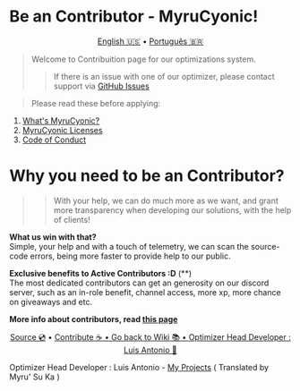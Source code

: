 # Be an Contributor - MyruCyonic!


<p align="center">
  <a href="https://github.com/FynxCyonic/FynxCyonic/blob/stable/contribute.md">English 🇺🇸</a>
  •
  <a href="https://github.com/FynxCyonic/FynxCyonic/blob/stable/docs/contribute/pt-br.md">Português 🇧🇷</a>
</p>


> Welcome to Contribuition page for our optimizations system.
>
>> If there is an issue with one of our optimizer, please contact support via [GitHub Issues](https://github.com/FynxCyonic/FynxCyonic/issues/new)

> Please read these before applying:
1. [What's MyruCyonic?](https://github.com/FynxCyonic/FynxCyonic/blob/stable/docs/bookmarks/en-us.md)
2. [MyruCyonic Licenses](https://github.com/FynxCyonic/FynxCyonic/blob/stable/docs/license/pt-br.md)
3. [Code of Conduct](https://github.com/FynxCyonic/FynxCyonic/blob/stable/CODE_OF_CONDUCT.md)

# Why you need to be an Contributor?

>> With your help, we can do much more as we want, and grant more transparency when developing our solutions, with the help of clients!

**What **us** win with that?** <br>
Simple, your help and with a touch of telemetry, we can scan the source-code errors, being more faster to provide help to our public.

**Exclusive benefits to Active Contributors :D** (**) <br>
The most dedicated contributors can get an generosity on our discord server, such as an in-role benefit, channel access, more xp, more chance on giveaways and etc.

**More info about contributors, read [this page](https://github.com/FynxCyonic/FynxCyonic/blob/stable/docs/contribute-benefits/en-us.md)**



<final-de-pagina>

<watermark-footer>

<p align="center">
  <a href="https://github.com/FynxCyonic/FynxCyonic">Source 💿</a>
  •
  <a href="https://github.com/FynxCyonic/FynxCyonic/blob/stable/contribute.md">Contribute ☕
  •
  <a href="https://github.com/FynxCyonic/FynxCyonic/blob/stable/readme.md">Go back to Wiki 📚
  •
  <a href="https://github.com/worbadillitics/">Optimizer Head Developer : Luis Antonio 🎈
  </a>
  
</p>

</watermark-footer>

Optimizer Head Developer : Luis Antonio - [My Projects](https://github.com/Worbadillitics) ( Translated by Myru' Su Ka )

<final-de-pagina>